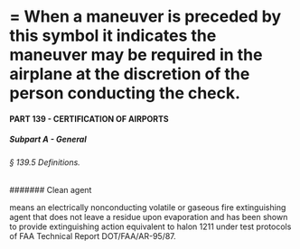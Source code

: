 
# = When a maneuver is preceded by this symbol it indicates the maneuver may be required in the airplane at the discretion of the person conducting the check.
#### PART 139 - CERTIFICATION OF AIRPORTS
##### Subpart A - General
###### § 139.5 Definitions.
####### Clean agent

means an electrically nonconducting volatile or gaseous fire extinguishing agent that does not leave a residue upon evaporation and has been shown to provide extinguishing action equivalent to halon 1211 under test protocols of FAA Technical Report DOT/FAA/AR-95/87.
